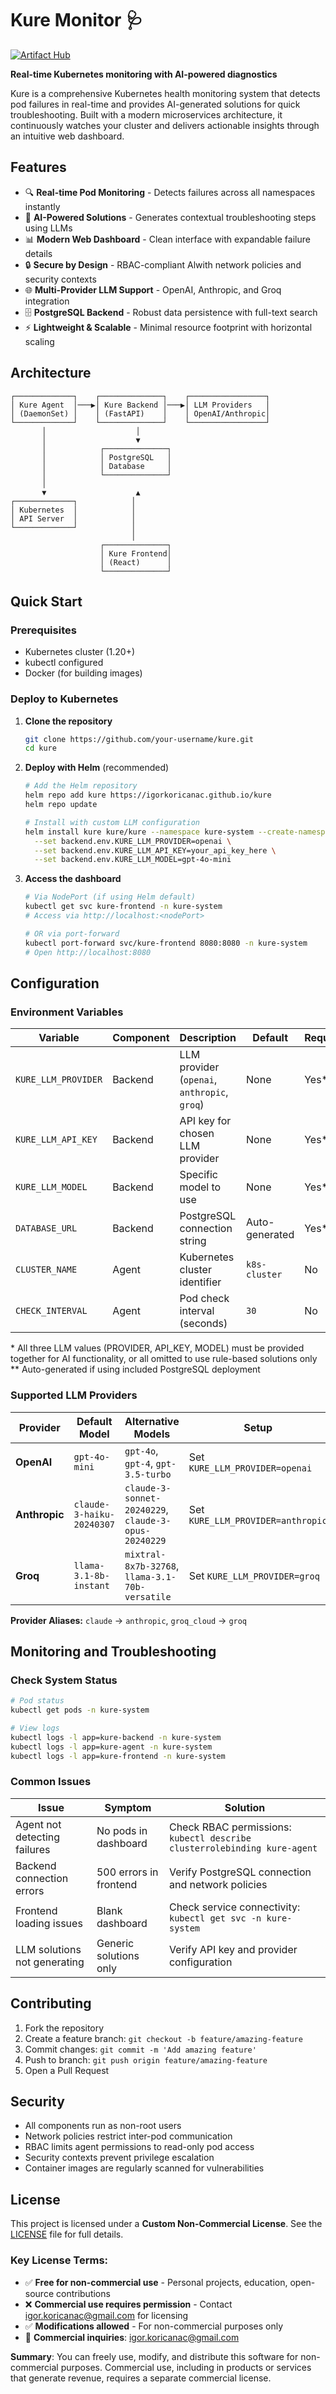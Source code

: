 # Kure Monitor 🩺

[![Artifact Hub](https://img.shields.io/endpoint?url=https://artifacthub.io/badge/repository/kure-monitor)](https://artifacthub.io/packages/search?repo=kure-monitor)

**Real-time Kubernetes monitoring with AI-powered diagnostics**

Kure is a comprehensive Kubernetes health monitoring system that detects pod failures in real-time and provides AI-generated solutions for quick troubleshooting. Built with a modern microservices architecture, it continuously watches your cluster and delivers actionable insights through an intuitive web dashboard.

## Features

- 🔍 **Real-time Pod Monitoring** - Detects failures across all namespaces instantly
- 🧠 **AI-Powered Solutions** - Generates contextual troubleshooting steps using LLMs
- 📊 **Modern Web Dashboard** - Clean interface with expandable failure details
- 🔒 **Secure by Design** - RBAC-compliant Alwith network policies and security contexts
- 🌐 **Multi-Provider LLM Support** - OpenAI, Anthropic, and Groq integration
- 🗄️ **PostgreSQL Backend** - Robust data persistence with full-text search
- ⚡ **Lightweight & Scalable** - Minimal resource footprint with horizontal scaling

## Architecture

```
┌─────────────┐    ┌──────────────┐    ┌─────────────────┐
│ Kure Agent  │───▶│ Kure Backend │───▶│ LLM Providers   │
│ (DaemonSet) │    │ (FastAPI)    │    │ OpenAI/Anthropic│
└─────────────┘    └──────────────┘    └─────────────────┘
       │                    │
       │                    ▼
       │            ┌──────────────┐
       │            │ PostgreSQL   │
       │            │ Database     │
       │            └──────────────┘
       │
       ▼                    ▲
┌─────────────┐            │
│ Kubernetes  │            │
│ API Server  │            │
└─────────────┘            │
                           │
                    ┌──────────────┐
                    │ Kure Frontend│
                    │ (React)      │
                    └──────────────┘
```

## Quick Start

### Prerequisites
- Kubernetes cluster (1.20+)
- kubectl configured
- Docker (for building images)

### Deploy to Kubernetes

1. **Clone the repository**
   ```bash
   git clone https://github.com/your-username/kure.git
   cd kure
   ```

2. **Deploy with Helm** (recommended)
   ```bash
   # Add the Helm repository
   helm repo add kure https://igorkoricanac.github.io/kure
   helm repo update
   
   # Install with custom LLM configuration
   helm install kure kure/kure --namespace kure-system --create-namespace \
     --set backend.env.KURE_LLM_PROVIDER=openai \
     --set backend.env.KURE_LLM_API_KEY=your_api_key_here \
     --set backend.env.KURE_LLM_MODEL=gpt-4o-mini
   ```

3. **Access the dashboard**
   ```bash
   # Via NodePort (if using Helm default)
   kubectl get svc kure-frontend -n kure-system
   # Access via http://localhost:<nodePort>
   
   # OR via port-forward
   kubectl port-forward svc/kure-frontend 8080:8080 -n kure-system
   # Open http://localhost:8080
   ```

## Configuration

### Environment Variables

| Variable | Component | Description | Default | Required |
|----------|-----------|-------------|---------|----------|
| `KURE_LLM_PROVIDER` | Backend | LLM provider (`openai`, `anthropic`, `groq`) | None | Yes* |
| `KURE_LLM_API_KEY` | Backend | API key for chosen LLM provider | None | Yes* |
| `KURE_LLM_MODEL` | Backend | Specific model to use | None | Yes* |
| `DATABASE_URL` | Backend | PostgreSQL connection string | Auto-generated | Yes** |
| `CLUSTER_NAME` | Agent | Kubernetes cluster identifier | `k8s-cluster` | No |
| `CHECK_INTERVAL` | Agent | Pod check interval (seconds) | `30` | No |

\* All three LLM values (PROVIDER, API_KEY, MODEL) must be provided together for AI functionality, or all omitted to use rule-based solutions only  
\** Auto-generated if using included PostgreSQL deployment

### Supported LLM Providers

| Provider | Default Model | Alternative Models | Setup |
|----------|---------------|-----------------------|-------|
| **OpenAI** | `gpt-4o-mini` | `gpt-4o`, `gpt-4`, `gpt-3.5-turbo` | Set `KURE_LLM_PROVIDER=openai` |
| **Anthropic** | `claude-3-haiku-20240307` | `claude-3-sonnet-20240229`, `claude-3-opus-20240229` | Set `KURE_LLM_PROVIDER=anthropic` |
| **Groq** | `llama-3.1-8b-instant` | `mixtral-8x7b-32768`, `llama-3.1-70b-versatile` | Set `KURE_LLM_PROVIDER=groq` |

**Provider Aliases:** `claude` → `anthropic`, `groq_cloud` → `groq`

## Monitoring and Troubleshooting

### Check System Status
```bash
# Pod status
kubectl get pods -n kure-system

# View logs
kubectl logs -l app=kure-backend -n kure-system
kubectl logs -l app=kure-agent -n kure-system
kubectl logs -l app=kure-frontend -n kure-system
```

### Common Issues

| Issue | Symptom | Solution |
|-------|---------|----------|
| Agent not detecting failures | No pods in dashboard | Check RBAC permissions: `kubectl describe clusterrolebinding kure-agent` |
| Backend connection errors | 500 errors in frontend | Verify PostgreSQL connection and network policies |
| Frontend loading issues | Blank dashboard | Check service connectivity: `kubectl get svc -n kure-system` |
| LLM solutions not generating | Generic solutions only | Verify API key and provider configuration |

## Contributing

1. Fork the repository
2. Create a feature branch: `git checkout -b feature/amazing-feature`
3. Commit changes: `git commit -m 'Add amazing feature'`
4. Push to branch: `git push origin feature/amazing-feature`
5. Open a Pull Request

## Security

- All components run as non-root users
- Network policies restrict inter-pod communication
- RBAC limits agent permissions to read-only pod access
- Security contexts prevent privilege escalation
- Container images are regularly scanned for vulnerabilities

## License

This project is licensed under a **Custom Non-Commercial License**. See the [LICENSE](LICENSE) file for full details.

### Key License Terms:

- ✅ **Free for non-commercial use** - Personal projects, education, open-source contributions
- ❌ **Commercial use requires permission** - Contact igor.koricanac@gmail.com for licensing
- ✅ **Modifications allowed** - For non-commercial purposes only
- 📧 **Commercial inquiries**: igor.koricanac@gmail.com

**Summary**: You can freely use, modify, and distribute this software for non-commercial purposes. Commercial use, including in products or services that generate revenue, requires a separate commercial license.
